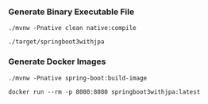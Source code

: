 ### Generate Binary Executable File
```shell
./mvnw -Pnative clean native:compile
```

```shell
./target/springboot3withjpa
```

### Generate Docker Images
```shell
./mvnw -Pnative spring-boot:build-image
```

```shell
docker run --rm -p 8080:8080 springboot3withjpa:latest
```

